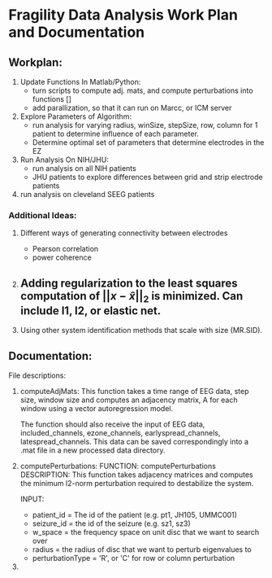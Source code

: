 # Fragility Data Analysis Work Plan and Documentation

## Workplan:
1. Update Functions In Matlab/Python:
	- turn scripts to compute adj. mats, and compute perturbations into functions  []
	- add parallization, so that it can run on Marcc, or ICM server
2. Explore Parameters of Algorithm:
	- run analysis for varying radius, winSize, stepSize, row, column for 1 patient to determine influence of each parameter.
	- Determine optimal set of parameters that determine electrodes in the EZ
3. Run Analysis On NIH/JHU:
	- run analysis on all NIH patients
	- JHU patients to explore differences between grid and strip electrode patients
4. run analysis on cleveland SEEG patients

### Additional Ideas:
1. Different ways of generating connectivity between electrodes 
	- Pearson correlation
	- power coherence

2. Adding regularization to the least squares computation of $||x-\hat{x}||_2$ is minimized. Can include l1, l2, or elastic net.
	- 

3. Using other system identification methods that scale with size (MR.SID).


## Documentation:
File descriptions:

1. computeAdjMats:
	This function takes a time range of EEG data, step size, window size and computes an adjacency matrix, A for each window using a vector autoregression model.

	The function should also receive the input of EEG data, included_channels, ezone_channels, earlyspread_channels, latespread_channels. This data can be saved correspondingly into a .mat file in a new processed data directory.

2. computePerturbations:
	FUNCTION: computePerturbations
	DESCRIPTION: This function takes adjacency matrices and computes the
	minimum l2-norm perturbation required to destabilize the system.

	INPUT:
	- patient_id = The id of the patient (e.g. pt1, JH105, UMMC001)
	- seizure_id = the id of the seizure (e.g. sz1, sz3)
	- w_space = the frequency space on unit disc that we want to search over
	- radius = the radius of disc that we want to perturb eigenvalues to
	- perturbationType = 'R', or 'C' for row or column perturbation

3. 